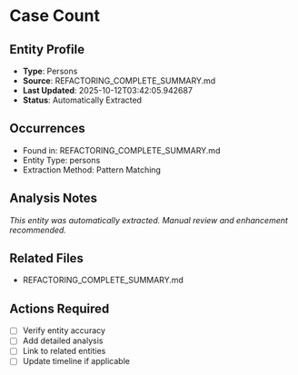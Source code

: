 # Case Count

## Entity Profile
- **Type**: Persons
- **Source**: REFACTORING_COMPLETE_SUMMARY.md
- **Last Updated**: 2025-10-12T03:42:05.942687
- **Status**: Automatically Extracted

## Occurrences
- Found in: REFACTORING_COMPLETE_SUMMARY.md
- Entity Type: persons
- Extraction Method: Pattern Matching

## Analysis Notes
*This entity was automatically extracted. Manual review and enhancement recommended.*

## Related Files
- REFACTORING_COMPLETE_SUMMARY.md

## Actions Required
- [ ] Verify entity accuracy
- [ ] Add detailed analysis
- [ ] Link to related entities
- [ ] Update timeline if applicable
